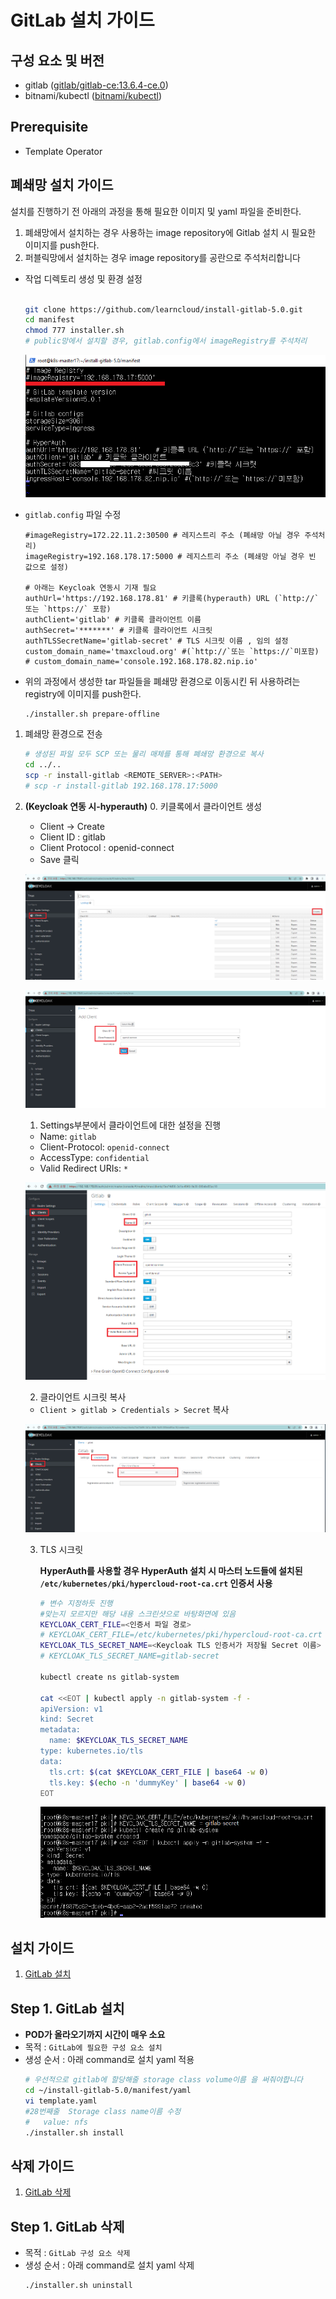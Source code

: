 



# GitLab 설치 가이드

## 구성 요소 및 버전
* gitlab ([gitlab/gitlab-ce:13.6.4-ce.0](https://hub.docker.com/layers/gitlab/gitlab-ce/13.6.4-ce.0/images/sha256-5c8937153d7d1373d6b2cbe6f3c5e4b80e85f13aa21c09261d7d02960d7bb774?context=explore))
* bitnami/kubectl ([bitnami/kubectl](https://hub.docker.com/layers/bitnami/kubectl/latest/images/sha256-c2844926575f75dcefbc67a1375531bcfaea07cd404e57bdc274380a513be2bd?context=explore))

## Prerequisite
* Template Operator

## 폐쇄망 설치 가이드
설치를 진행하기 전 아래의 과정을 통해 필요한 이미지 및 yaml 파일을 준비한다.
1. 폐쇄망에서 설치하는 경우 사용하는 image repository에 Gitlab 설치 시 필요한 이미지를 push한다.
2. 퍼블릭망에서 설치하는 경우 image repository를 공란으로 주석처리합니다


 * 작업 디렉토리 생성 및 환경 설정
   ```bash
   
   git clone https://github.com/learncloud/install-gitlab-5.0.git
   cd manifest
   chmod 777 installer.sh
   # public망에서 설치할 경우, gitlab.config에서 imageRegistry를 주석처리
   
   ```
   
   ![config수정](docs/figure/modi_config.png)
       
 * `gitlab.config` 파일 수정
   ```config
   #imageRegistry=172.22.11.2:30500 # 레지스트리 주소 (폐쇄망 아닐 경우 주석처리)
   imageRegistry=192.168.178.17:5000 # 레지스트리 주소 (폐쇄망 아닐 경우 빈 값으로 설정)
  
   # 아래는 Keycloak 연동시 기재 필요
   authUrl='https://192.168.178.81' # 키클록(hyperauth) URL (`http://`또는 `https://` 포함)
   authClient='gitlab' # 키클록 클라이언트 이름
   authSecret='*******' # 키클록 클라이언트 시크릿
   authTLSSecretName='gitlab-secret' # TLS 시크릿 이름 , 임의 설정
   custom_domain_name='tmaxcloud.org' #(`http://`또는 `https://`미포함)
   # custom_domain_name='console.192.168.178.82.nip.io'
   
   ```
   
 * 위의 과정에서 생성한 tar 파일들을 폐쇄망 환경으로 이동시킨 뒤 사용하려는 registry에 이미지를 push한다.
   
   ```bash
   ./installer.sh prepare-offline
   ```

1. 폐쇄망 환경으로 전송
   ```bash
   # 생성된 파일 모두 SCP 또는 물리 매체를 통해 폐쇄망 환경으로 복사
   cd ../..
   scp -r install-gitlab <REMOTE_SERVER>:<PATH>
   # scp -r install-gitlab 192.168.178.17:5000
   
   ```

2. **(Keycloak 연동 시-hyperauth)**
    0. 키클록에서 클라이언트 생성
    - Client → Create
    - Client ID : gitlab
    - Client Protocol : openid-connect
    - Save 클릭
    
    ![클라이언트 생성1](docs/figure/client-create.png)
    
    ![클라이언트 생성2](docs/figure/client-create2.png)

    1. Settings부분에서 클라이언트에 대한 설정을 진행
    
    - Name: `gitlab`
    - Client-Protocol: `openid-connect`
    - AccessType: `confidential`
    - Valid Redirect URIs: `*`
   
    ![클라이언트 생성2](docs/figure/client-setting.png)
   

    2. 클라이언트 시크릿 복사
    - `Client > gitlab > Credentials > Secret` 복사
   
    ![클라이언트 시크릿](docs/figure/client-Secret.png)

    3. TLS 시크릿 
       
         **HyperAuth를 사용할 경우 HyperAuth 설치 시 마스터 노드들에 설치된 `/etc/kubernetes/pki/hypercloud-root-ca.crt` 인증서 사용**
         
         ```bash
         # 변수 지정하듯 진행
         #맞는지 모르지만 해당 내용 스크린샷으로 바탕화면에 있음
         KEYCLOAK_CERT_FILE=<인증서 파일 경로>
         # KEYCLOAK_CERT_FILE=/etc/kubernetes/pki/hypercloud-root-ca.crt
         KEYCLOAK_TLS_SECRET_NAME=<Keycloak TLS 인증서가 저장될 Secret 이름> # Secret명 'gitlab-secret' 넣으면됨, 넣는 이유는 아래 Secret 이름에 들어갈
         # KEYCLOAK_TLS_SECRET_NAME=gitlab-secret
         
         kubectl create ns gitlab-system
         
         cat <<EOT | kubectl apply -n gitlab-system -f -
         apiVersion: v1
         kind: Secret
         metadata:
           name: $KEYCLOAK_TLS_SECRET_NAME
         type: kubernetes.io/tls
         data:
           tls.crt: $(cat $KEYCLOAK_CERT_FILE | base64 -w 0)
           tls.key: $(echo -n 'dummyKey' | base64 -w 0)
         EOT
         ```
         ![시크릿 설정](docs/figure/secret-setting1.png)
         


## 설치 가이드
1. [GitLab 설치](#step-1-gitlab-설치)

## Step 1. GitLab 설치
* **POD가 올라오기까지 시간이 매우 소요**
* 목적 : `GitLab에 필요한 구성 요소 설치`
* 생성 순서 : 아래 command로 설치 yaml 적용
   ```bash
   # 우선적으로 gitlab에 할당해줄 storage class volume이름 을 써줘야합니다
   cd ~/install-gitlab-5.0/manifest/yaml
   vi template.yaml
   #28번째줄  Storage class name이름 수정
   #   value: nfs
   ./installer.sh install
   ```


## 삭제 가이드
1. [GitLab 삭제](#step-1-gitlab-삭제)

## Step 1. GitLab 삭제
* 목적 : `GitLab 구성 요소 삭제`
* 생성 순서 : 아래 command로 설치 yaml 삭제
   ```bash
   ./installer.sh uninstall
   ```
